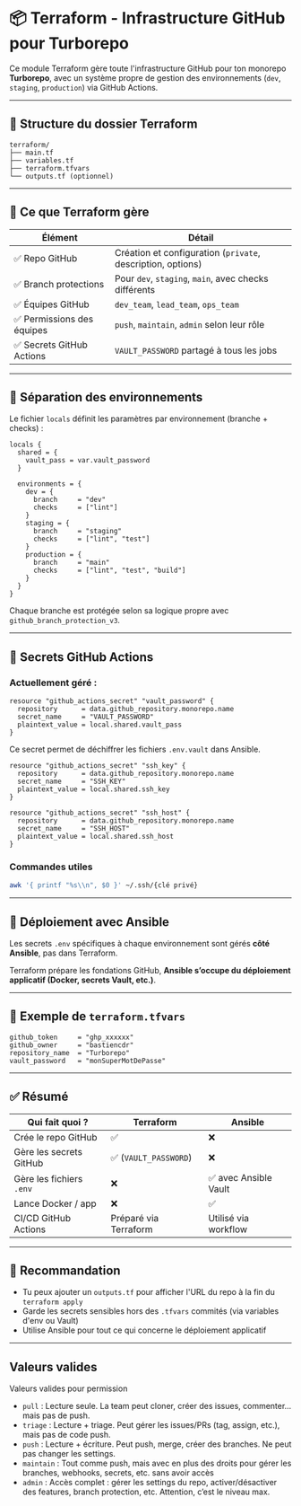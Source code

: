 # 📦 Terraform - Infrastructure GitHub pour Turborepo

Ce module Terraform gère toute l'infrastructure GitHub pour ton monorepo **Turborepo**, avec un système propre de gestion des environnements (`dev`, `staging`, `production`) via GitHub Actions.

---

## 📁 Structure du dossier Terraform

```
terraform/
├── main.tf
├── variables.tf
├── terraform.tfvars
└── outputs.tf (optionnel)
```

---

## 🔧 Ce que Terraform gère

| Élément                                | Détail |
|----------------------------------------|--------|
| ✅ Repo GitHub                         | Création et configuration (`private`, description, options) |
| ✅ Branch protections                  | Pour `dev`, `staging`, `main`, avec checks différents |
| ✅ Équipes GitHub                      | `dev_team`, `lead_team`, `ops_team` |
| ✅ Permissions des équipes             | `push`, `maintain`, `admin` selon leur rôle | (voir [Valeurs valides](#valeurs-valides))
| ✅ Secrets GitHub Actions              | `VAULT_PASSWORD` partagé à tous les jobs |

---

## 🧠 Séparation des environnements

Le fichier `locals` définit les paramètres par environnement (branche + checks) :

```hcl
locals {
  shared = {
    vault_pass = var.vault_password
  }

  environments = {
    dev = {
      branch     = "dev"
      checks     = ["lint"]
    }
    staging = {
      branch     = "staging"
      checks     = ["lint", "test"]
    }
    production = {
      branch     = "main"
      checks     = ["lint", "test", "build"]
    }
  }
}
```

Chaque branche est protégée selon sa logique propre avec `github_branch_protection_v3`.

---

## 🔐 Secrets GitHub Actions

### Actuellement géré :

```hcl
resource "github_actions_secret" "vault_password" {
  repository      = data.github_repository.monorepo.name
  secret_name     = "VAULT_PASSWORD"
  plaintext_value = local.shared.vault_pass
}
```

Ce secret permet de déchiffrer les fichiers `.env.vault` dans Ansible.

```hcl
resource "github_actions_secret" "ssh_key" {
  repository      = data.github_repository.monorepo.name
  secret_name     = "SSH_KEY"
  plaintext_value = local.shared.ssh_key
}

resource "github_actions_secret" "ssh_host" {
  repository      = data.github_repository.monorepo.name
  secret_name     = "SSH_HOST"
  plaintext_value = local.shared.ssh_host
}
```
### Commandes utiles

```bash   
awk '{ printf "%s\\n", $0 }' ~/.ssh/{clé privé}
```

---

## 🚀 Déploiement avec Ansible

Les secrets `.env` spécifiques à chaque environnement sont gérés **côté Ansible**, pas dans Terraform.

Terraform prépare les fondations GitHub, **Ansible s’occupe du déploiement applicatif (Docker, secrets Vault, etc.)**.

---

## 🧪 Exemple de `terraform.tfvars`

```hcl
github_token     = "ghp_xxxxxx"
github_owner     = "bastiencdr"
repository_name  = "Turborepo"
vault_password   = "monSuperMotDePasse"
```

---

## ✅ Résumé

| Qui fait quoi ?    | Terraform                      | Ansible                            |
|--------------------|--------------------------------|-------------------------------------|
| Crée le repo GitHub | ✅                              | ❌                                   |
| Gère les secrets GitHub | ✅ (`VAULT_PASSWORD`)     | ❌                                   |
| Gère les fichiers `.env` | ❌                        | ✅ avec Ansible Vault                |
| Lance Docker / app | ❌                             | ✅                                   |
| CI/CD GitHub Actions | Préparé via Terraform       | Utilisé via workflow                |

---

## 📌 Recommandation

- Tu peux ajouter un `outputs.tf` pour afficher l'URL du repo à la fin du `terraform apply`
- Garde les secrets sensibles hors des `.tfvars` commités (via variables d'env ou Vault)
- Utilise Ansible pour tout ce qui concerne le déploiement applicatif

---

## Valeurs valides

Valeurs valides pour permission

- `pull` : Lecture seule. La team peut cloner, créer des issues, commenter… mais pas de push.
- `triage` : Lecture + triage. Peut gérer les issues/PRs (tag, assign, etc.), mais pas de code push.
- `push` : Lecture + écriture. Peut push, merge, créer des branches. Ne peut pas changer les settings.
- `maintain` : Tout comme push, mais avec en plus des droits pour gérer les branches, webhooks, secrets, etc. sans avoir accès
- `admin` : Accès complet : gérer les settings du repo, activer/désactiver des features, branch protection, etc. Attention, c’est le niveau max.
